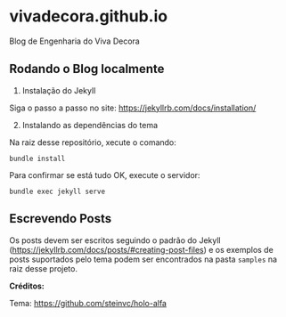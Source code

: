 # vivadecora.github.io

Blog de Engenharia do Viva Decora

## Rodando o Blog localmente

1. Instalação do Jekyll

Siga o passo a passo no site: https://jekyllrb.com/docs/installation/

2. Instalando as dependências do tema

Na raiz desse repositório, xecute o comando: 

```
bundle install
```

Para confirmar se está tudo OK, execute o servidor:

```
bundle exec jekyll serve
```

## Escrevendo Posts

Os posts devem ser escritos seguindo o padrão do Jekyll (https://jekyllrb.com/docs/posts/#creating-post-files) e os exemplos de posts suportados pelo tema podem ser encontrados na pasta `samples` na raiz desse projeto.

**Créditos:**

Tema: https://github.com/steinvc/holo-alfa
